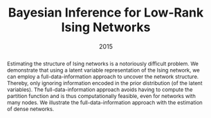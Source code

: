 ---
title : "Bayesian Inference for Low-Rank Ising Networks"
date : "2015"
authors : ["M. Marsman", "G. Maris", "T. Bechger", "C. Glas"]
publication_types : ["2"]
abstract: "Estimating the structure of Ising networks is a notoriously difficult problem. We demonstrate that using a latent variable representation of the Ising network, we can employ a full-data-information approach to uncover the network structure. Thereby, only ignoring information encoded in the prior distribution (of the latent variables). The full-data-information approach avoids having to compute the partition function and is thus computationally feasible, even for networks with many nodes. We illustrate the full-data-information approach with the estimation of dense networks."
---